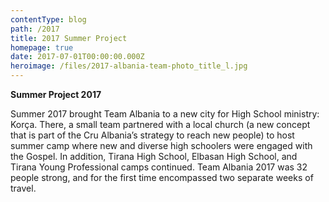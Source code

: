 ```yaml
---
contentType: blog
path: /2017
title: 2017 Summer Project
homepage: true
date: 2017-07-01T00:00:00.000Z
heroimage: /files/2017-albania-team-photo_title_l.jpg
---
```

**Summer Project 2017**

Summer 2017 brought Team Albania to a new city for High School ministry: Korça. There, a small team partnered with a local church (a new concept that is part of the Cru Albania’s strategy to reach new people) to host summer camp where new and diverse high schoolers were engaged with the Gospel. In addition, Tirana High School, Elbasan High School, and Tirana Young Professional camps continued. Team Albania 2017 was 32 people strong, and for the first time encompassed two separate weeks of travel.
